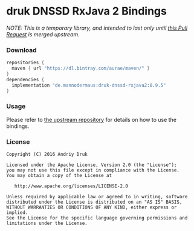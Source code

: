 # druk DNSSD RxJava 2 Bindings

*NOTE: This is a temporary library, and intended to
last only until [this Pull Request](https://github.com/andriydruk/RxDNSSD/pull/33) is merged upstream.*

### Download

```groovy
repositories {
  maven { url "https://dl.bintray.com/aurae/maven/" }
}
dependencies {
  implementation "de.mannodermaus:druk-dnssd-rxjava2:0.9.5"
}
```

### Usage

Please refer to [the upstream repository](https://github.com/andriydruk/RxDNSSD) for details
on how to use the bindings.

### License

```
Copyright (C) 2016 Andriy Druk

Licensed under the Apache License, Version 2.0 (the "License");
you may not use this file except in compliance with the License.
You may obtain a copy of the License at

   http://www.apache.org/licenses/LICENSE-2.0

Unless required by applicable law or agreed to in writing, software
distributed under the License is distributed on an "AS IS" BASIS,
WITHOUT WARRANTIES OR CONDITIONS OF ANY KIND, either express or implied.
See the License for the specific language governing permissions and
limitations under the License.
```
